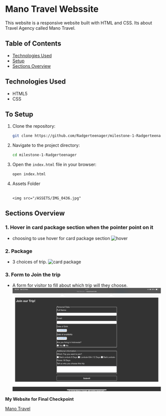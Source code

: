 # Mano Travel Webssite

This website is a responsive website built with HTML and CSS. Its about Travel Agency called Mano Travel. 

## Table of Contents

- [Technologies Used](#technologies-used)
- [Setup](#setup)
- [Sections Overview](#sections-overview)

## Technologies Used

- HTML5
- CSS

## To Setup

1. Clone the repository:
    ```bash
    git clone https://github.com/Radgerteenager/milestone-1-Radgerteenager.git
    ```
2. Navigate to the project directory:
    ```bash
    cd milestone-1-Radgerteenager
    ```
3. Open the `index.html` file in your browser:
    ```bash
    open index.html
    ```
4. Assets Folder
    ```
    
    <img src="/ASSETS/IMG_0436.jpg"
    ```

## Sections Overview

### 1. **Hover in card package section when the pointer point on it**
   - choosing to use hover for card package section
      ![**hover**](/ASSETS/IMG_0440.PNG)
### 2. **Package**
   - 3 choices of trip.
      ![card package](/ASSETS/IMG_0441.PNG)

### 3. **Form to Join the trip**
   - A form for visitor to fill about which trip will they choose.
      ![Form to Join the trip](/ASSETS/IMG_0442.PNG)


**My Website for Final Checkpoint**

[Mano Travel](manotravel.site)